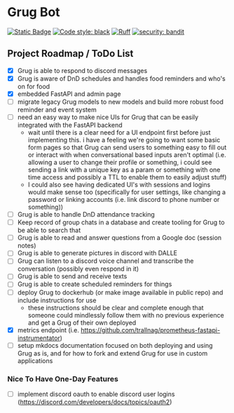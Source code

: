 # Grug Bot

[![Static Badge](https://img.shields.io/badge/Github-Public%20Repo-blue?logo=github&link=https%3A%2F%2Fgithub.com%2FFoehammer82%2FGrug)](https://github.com/Foehammer82/Grug)
[![Code style: black](https://img.shields.io/badge/code%20style-black-000000.svg)](https://github.com/psf/black)
[![Ruff](https://img.shields.io/endpoint?url=https://raw.githubusercontent.com/astral-sh/ruff/main/assets/badge/v2.json)](https://github.com/astral-sh/ruff)
[![security: bandit](https://img.shields.io/badge/security-bandit-yellow.svg)](https://github.com/PyCQA/bandit)

## Project Roadmap / ToDo List

- [x] Grug is able to respond to discord messages
- [x] Grug is aware of DnD schedules and handles food reminders and who's on for food
- [x] embedded FastAPI and admin page
- [ ] migrate legacy Grug models to new models and build more robust food reminder and event system
- [ ] need an easy way to make nice UIs for Grug that can be easily integrated with the FastAPI backend
    - wait until there is a clear need for a UI endpoint first before just implementing this. i have a feeling we're
      going to want some basic form pages so that Grug can send users to something easy to fill out or interact with
      when conversational based inputs aren't optimal (i.e. allowing a user to change their profile or something, i
      could see sending a link with a unique key as a param or something with one time access and possibly a TTL to
      enable them to easily adjust stuff)
    - I could also see having dedicated UI's with sessions and logins would make sense too (specifically for user
      settings, like changing a password or linking accounts (i.e. link discord to phone number or something))
- [ ] Grug is able to handle DnD attendance tracking
- [ ] Keep record of group chats in a database and create tooling for Grug to be able to search that
- [ ] Grug is able to read and answer questions from a Google doc (session notes)
- [ ] Grug is able to generate pictures in discord with DALLE
- [ ] Grug can listen to a discord voice channel and transcribe the conversation (possibly even respond in it)
- [ ] Grug is able to send and receive texts
- [ ] Grug is able to create scheduled reminders for things
- [ ] deploy Grug to dockerhub (or make image available in public repo) and include instructions for use
    - these instructions should be clear and complete enough that someone could mindlessly follow them with no previous
      experience and get a Grug of their own deployed
- [x] metrics endpoint (i.e. https://github.com/trallnag/prometheus-fastapi-instrumentator)
- [ ] setup mkdocs documentation focused on both deploying and using Grug as is, and for how to fork and extend Grug for
  use in custom applications

### Nice To Have One-Day Features

- [ ] implement discord oauth to enable discord user logins (https://discord.com/developers/docs/topics/oauth2)
